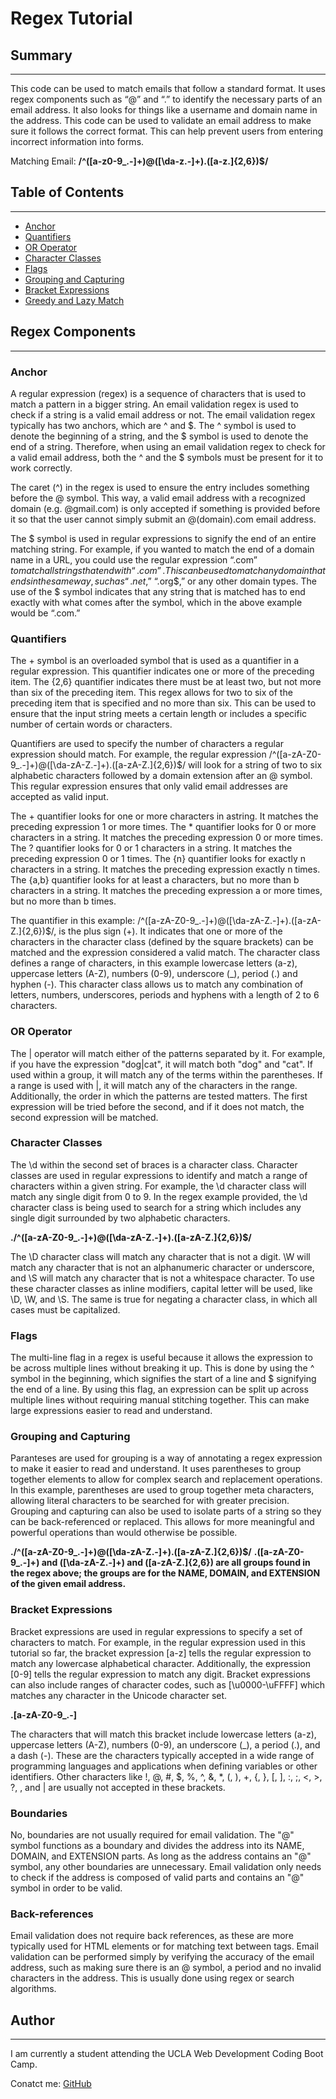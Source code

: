 # Regex Tutorial 

## Summary
***
This code can be used to match emails that follow a standard format. It uses regex components such as “@” and “.” to identify the necessary parts of an email address. It also looks for things like a username and domain name in the address. This code can be used to validate an email address to make sure it follows the correct format. This can help prevent users from entering incorrect information into forms.

Matching Email:
**/^([a-z0-9_\.-]+)@([\da-z\.-]+)\.([a-z\.]{2,6})$/**

## Table of Contents
***
+ [Anchor](#Anchor)
+ [Quantifiers](#Quantifiers)
+ [OR Operator](#OR)
+ [Character Classes](#Character)
+ [Flags](#Flags)
+ [Grouping and Capturing](#Grouping)
+ [Bracket Expressions](#Bracket)
+ [Greedy and Lazy Match](#Greedy)

## Regex Components
***
### Anchor
A regular expression (regex) is a sequence of characters that is used to match a pattern in a bigger string. An email validation regex is used to check if a string is a valid email address or not. The email validation regex typically has two anchors, which are ^ and $. The ^ symbol is used to denote the beginning of a string, and the $ symbol is used to denote the end of a string. Therefore, when using an email validation regex to check for a valid email address, both the ^ and the $ symbols must be present for it to work correctly.

The caret (^) in the regex is used to ensure the entry includes something before the @ symbol. This way, a valid email address with a recognized domain (e.g. @gmail.com) is only accepted if something is provided before it so that the user cannot simply submit an @(domain).com email address.

The $ symbol is used in regular expressions to signify the end of an entire matching string. For example, if you wanted to match the end of a domain name in a URL, you could use the regular expression “.com$” to match all strings that end with “.com”. This can be used to match any domain that ends in the same way, such as “.net$,” “.org$,” or any other domain types. The use of the $ symbol indicates that any string that is matched has to end exactly with what comes after the symbol, which in the above example would be “.com.”

### Quantifiers
The + symbol is an overloaded symbol that is used as a quantifier in a regular expression. This quantifier indicates one or more of the preceding item. The {2,6} quantifier indicates there must be at least two, but not more than six of the preceding item. This regex allows for two to six of the preceding item that is specified and no more than six. This can be used to ensure that the input string meets a certain length or includes a specific number of certain words or characters.

Quantifiers are used to specify the number of characters a regular expression should match. For example, the regular expression /^([a-zA-Z0-9_.-]+)@([\da-zA-Z.-]+).([a-zA-Z.]{2,6})$/ will look for a string of two to six alphabetic characters followed by a domain extension after an @ symbol. This regular expression ensures that only valid email addresses are accepted as valid input.

The + quantifier looks for one or more characters in astring. It matches the preceding expression 1 or more times. The * quantifier looks for 0 or more characters in a string. It matches the preceding expression 0 or more times. The ? quantifier looks for 0 or 1 characters in a string. It matches the preceding expression 0 or 1 times. The {n} quantifier looks for exactly n characters in a string. It matches the preceding expression exactly n times. The {a,b} quantifier looks for at least a characters, but no more than b characters in a string. It matches the preceding expression a or more times, but no more than b times.


The quantifier in this example: /^([a-zA-Z0-9_.-]+)@([\da-zA-Z.-]+).([a-zA-Z.]{2,6})$/, is the plus sign (+). It indicates that one or more of the characters in the character class (defined by the square brackets) can be matched and the expression considered a valid match. The character class defines a range of characters, in this example lowercase letters (a-z), uppercase letters (A-Z), numbers (0-9), underscore (_), period (.) and hyphen (-). This character class allows us to match any combination of letters, numbers, underscores, periods and hyphens with a length of 2 to 6 characters.

### OR Operator
The | operator will match either of the patterns separated by it. For example, if you have the expression "dog|cat", it will match both "dog" and "cat". If used within a group, it will match any of the terms within the parentheses. If a range is used with |, it will match any of the characters in the range. Additionally, the order in which the patterns are tested matters. The first expression will be tried before the second, and if it does not match, the second expression will be matched.

### Character Classes
The \d within the second set of braces is a character class. Character classes are used in regular expressions to identify and match a range of characters within a given string. For example, the \d character class will match any single digit from 0 to 9. In the regex example provided, the \d character class is being used to search for a string which includes any single digit surrounded by two alphabetic characters.

**./^([a-zA-Z0-9_.-]+)@([\da-zA-Z.-]+).([a-zA-Z.]{2,6})$/**


The \D character class will match any character that is not a digit. \W will match any character that is not an alphanumeric character or underscore, and \S will match any character that is not a whitespace character. To use these character classes as inline modifiers, capital letter will be used, like \D, \W, and \S. The same is true for negating a character class, in which all cases must be capitalized.

### Flags
The multi-line flag in a regex is useful because it allows the expression to be across multiple lines without breaking it up. This is done by using the ^ symbol in the beginning, which signifies the start of a line and $ signifying the end of a line. By using this flag, an expression can be split up across multiple lines without requiring manual stitching together. This can make large expressions easier to read and understand.

### Grouping and Capturing
Paranteses are used for grouping is a way of annotating a regex expression to make it easier to read and understand. It uses parentheses to group together elements to allow for complex search and replacement operations. In this example, parentheses are used to group together meta characters, allowing literal characters to be searched for with greater precision. Grouping and capturing can also be used to isolate parts of a string so they can be back-referenced or replaced. This allows for more meaningful and powerful operations than would otherwise be possible.

**./^([a-zA-Z0-9_.-]+)@([\da-zA-Z.-]+).([a-zA-Z.]{2,6})$/**
**.([a-zA-Z0-9_.-]+) and ([\da-zA-Z.-]+) and ([a-zA-Z.]{2,6}) are all groups found in the regex above; the groups are for the NAME, DOMAIN, and EXTENSION of the given email address.**

### Bracket Expressions
Bracket expressions are used in regular expressions to specify a set of characters to match. For example, in the regular expression used in this tutorial so far, the bracket expression [a-z] tells the regular expression to match any lowercase alphabetical character. Additionally, the expression [0-9] tells the regular expression to match any digit. Bracket expressions can also include ranges of character codes, such as [\u0000-\uFFFF] which matches any character in the Unicode character set.

**.[a-zA-Z0-9_.-]**

The characters that will match this bracket include lowercase letters (a-z), uppercase letters (A-Z), numbers (0-9), an underscore (_), a period (.), and a dash (-). These are the characters typically accepted in a wide range of programming languages and applications when defining variables or other identifiers. Other characters like !, @, #, $, %, ^, &, *, (, ), +, {, }, [, ], :, ;, <, >, ?, \, and | are usually not accepted in these brackets.

### Boundaries
No, boundaries are not usually required for email validation. The "@" symbol functions as a boundary and divides the address into its NAME, DOMAIN, and EXTENSION parts. As long as the address contains an "@" symbol, any other boundaries are unnecessary. Email validation only needs to check if the address is composed of valid parts and contains an "@" symbol in order to be valid.

### Back-references
Email validation does not require back references, as these are more typically used for HTML elements or for matching text between tags. Email validation can be performed simply by verifying the accuracy of the email address, such as making sure there is an @ symbol, a period and no invalid characters in the address. This is usually done using regex or search algorithms.


## Author
***
I am currently a student attending the UCLA Web Development Coding Boot Camp.

Conatct me:
[GitHub](https://github.com/LatinLady)
